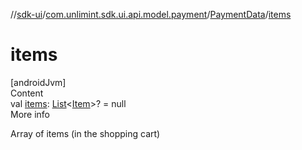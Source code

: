 //[sdk-ui](../../../index.md)/[com.unlimint.sdk.ui.api.model.payment](../index.md)/[PaymentData](index.md)/[items](items.md)



# items  
[androidJvm]  
Content  
val [items](items.md): [List](https://kotlinlang.org/api/latest/jvm/stdlib/kotlin.collections/-list/index.html)<[Item](../-item/index.md)>? = null  
More info  


Array of items (in the shopping cart)

  



